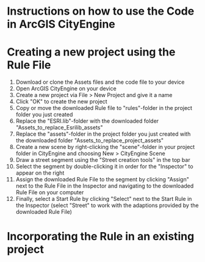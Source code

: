 # Instructions on how to use the Code in ArcGIS CityEngine

# Creating a new project using the Rule File
1. Download or clone the Assets files and the code file to your device
2. Open ArcGIS CityEngine on your device
3. Create a new project via File > New Project and give it a name
4. Click "OK" to create the new project
5. Copy or move the downloaded Rule file to "rules"-folder in the project folder you just created
6. Replace the "ESRI.lib"-folder with the downloaded folder "Assets_to_replace_Esrilib_assets"
7. Replace the "assets"-folder in the project folder you just created with the downloaded folder "Assets_to_replace_project_assets"
8. Create a new scene by right-clicking the "scene"-folder in your project folder in CityEngine and choosing New > CityEngine Scene
9. Draw a street segment using the "Street creation tools" in the top bar
10. Select the segment by double-clicking it in order for the "Inspector" to appear on the right
11. Assign the downloaded Rule File to the segment by clicking "Assign" next to the Rule File in the Inspector and navigating to the downloaded Rule File on your computer
12. Finally, select a Start Rule by clicking "Select" next to the Start Rule in the Inspector (select "Street" to work with the adaptions provided by the downloaded Rule File)
# Incorporating the Rule in an existing project

